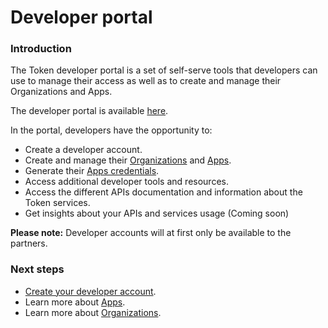 # Developer portal

### Introduction

The Token developer portal is a set of self-serve tools that developers can use to manage their access as well as to create and manage their Organizations and Apps.

The developer portal is available [here](https://developers.token-project.eu).

In the portal, developers have the opportunity to:

* Create a developer account.
* Create and manage their [Organizations](organizations.md) and [Apps](fundamentals.md).
* Generate their [Apps credentials](auth.md).
* Access additional developer tools and resources.
* Access the different APIs documentation and information about the Token services. 
* Get insights about your APIs and services usage \(Coming soon\)

**Please note:** Developer accounts will at first only be available to the partners.

###  Next steps

* [Create your developer account](https://developers.token-project.eu).
* Learn more about [Apps](fundamentals.md).
* Learn more about [Organizations](organizations.md).



